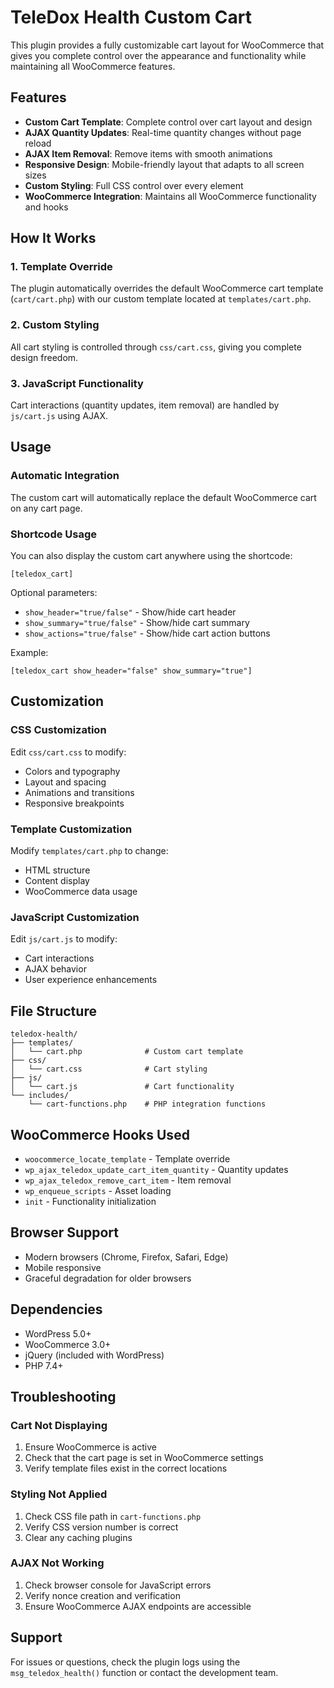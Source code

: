 # TeleDox Health Custom Cart

This plugin provides a fully customizable cart layout for WooCommerce that gives you complete control over the appearance and functionality while maintaining all WooCommerce features.

## Features

- **Custom Cart Template**: Complete control over cart layout and design
- **AJAX Quantity Updates**: Real-time quantity changes without page reload
- **AJAX Item Removal**: Remove items with smooth animations
- **Responsive Design**: Mobile-friendly layout that adapts to all screen sizes
- **Custom Styling**: Full CSS control over every element
- **WooCommerce Integration**: Maintains all WooCommerce functionality and hooks

## How It Works

### 1. Template Override
The plugin automatically overrides the default WooCommerce cart template (`cart/cart.php`) with our custom template located at `templates/cart.php`.

### 2. Custom Styling
All cart styling is controlled through `css/cart.css`, giving you complete design freedom.

### 3. JavaScript Functionality
Cart interactions (quantity updates, item removal) are handled by `js/cart.js` using AJAX.

## Usage

### Automatic Integration
The custom cart will automatically replace the default WooCommerce cart on any cart page.

### Shortcode Usage
You can also display the custom cart anywhere using the shortcode:

```
[teledox_cart]
```

Optional parameters:
- `show_header="true/false"` - Show/hide cart header
- `show_summary="true/false"` - Show/hide cart summary
- `show_actions="true/false"` - Show/hide cart action buttons

Example:
```
[teledox_cart show_header="false" show_summary="true"]
```

## Customization

### CSS Customization
Edit `css/cart.css` to modify:
- Colors and typography
- Layout and spacing
- Animations and transitions
- Responsive breakpoints

### Template Customization
Modify `templates/cart.php` to change:
- HTML structure
- Content display
- WooCommerce data usage

### JavaScript Customization
Edit `js/cart.js` to modify:
- Cart interactions
- AJAX behavior
- User experience enhancements

## File Structure

```
teledox-health/
├── templates/
│   └── cart.php              # Custom cart template
├── css/
│   └── cart.css              # Cart styling
├── js/
│   └── cart.js               # Cart functionality
└── includes/
    └── cart-functions.php    # PHP integration functions
```

## WooCommerce Hooks Used

- `woocommerce_locate_template` - Template override
- `wp_ajax_teledox_update_cart_item_quantity` - Quantity updates
- `wp_ajax_teledox_remove_cart_item` - Item removal
- `wp_enqueue_scripts` - Asset loading
- `init` - Functionality initialization

## Browser Support

- Modern browsers (Chrome, Firefox, Safari, Edge)
- Mobile responsive
- Graceful degradation for older browsers

## Dependencies

- WordPress 5.0+
- WooCommerce 3.0+
- jQuery (included with WordPress)
- PHP 7.4+

## Troubleshooting

### Cart Not Displaying
1. Ensure WooCommerce is active
2. Check that the cart page is set in WooCommerce settings
3. Verify template files exist in the correct locations

### Styling Not Applied
1. Check CSS file path in `cart-functions.php`
2. Verify CSS version number is correct
3. Clear any caching plugins

### AJAX Not Working
1. Check browser console for JavaScript errors
2. Verify nonce creation and verification
3. Ensure WooCommerce AJAX endpoints are accessible

## Support

For issues or questions, check the plugin logs using the `msg_teledox_health()` function or contact the development team.
